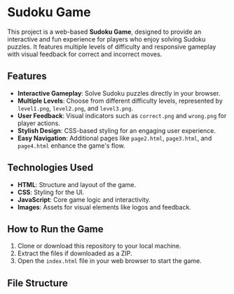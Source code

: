 # Sudoku Game

This project is a web-based **Sudoku Game**, designed to provide an interactive and fun experience for players who enjoy solving Sudoku puzzles. It features multiple levels of difficulty and responsive gameplay with visual feedback for correct and incorrect moves.

## Features

- **Interactive Gameplay**: Solve Sudoku puzzles directly in your browser.
- **Multiple Levels**: Choose from different difficulty levels, represented by `level1.png`, `level2.png`, and `level3.png`.
- **User Feedback**: Visual indicators such as `correct.png` and `wrong.png` for player actions.
- **Stylish Design**: CSS-based styling for an engaging user experience.
- **Easy Navigation**: Additional pages like `page2.html`, `page3.html`, and `page4.html` enhance the game's flow.

## Technologies Used

- **HTML**: Structure and layout of the game.
- **CSS**: Styling for the UI.
- **JavaScript**: Core game logic and interactivity.
- **Images**: Assets for visual elements like logos and feedback.

## How to Run the Game

1. Clone or download this repository to your local machine.
2. Extract the files if downloaded as a ZIP.
3. Open the `index.html` file in your web browser to start the game.

## File Structure

